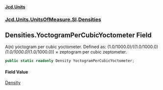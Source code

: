 #### [Jcd.Units](index.md 'index')
### [Jcd.Units.UnitsOfMeasure.SI](Jcd.Units.UnitsOfMeasure.SI.md 'Jcd.Units.UnitsOfMeasure.SI').[Densities](Densities.md 'Jcd.Units.UnitsOfMeasure.SI.Densities')

## Densities.YoctogramPerCubicYoctometer Field

A(n) yoctogram per cubic yoctometer. Defined as: (1.0/1000.0)/((1.0/1000.0)*(1.0/1000.0)*(1.0/1000.0)) × zeptogram per cubic zeptometer.

```csharp
public static readonly Density YoctogramPerCubicYoctometer;
```

#### Field Value
[Density](Density.md 'Jcd.Units.UnitTypes.Density')